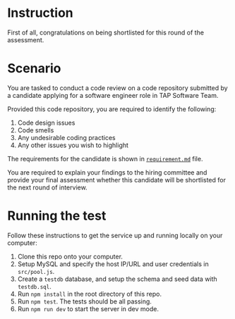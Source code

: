 # Instruction

First of all, congratulations on being shortlisted for this round of the assessment.

# Scenario

You are tasked to conduct a code review on a code repository submitted by a candidate applying for a software engineer role in TAP Software Team.

Provided this code repository, you are required to identify the following:

1. Code design issues
1. Code smells
1. Any undesirable coding practices
1. Any other issues you wish to highlight

The requirements for the candidate is shown in [`requirement.md`](requirement.md) file.

You are required to explain your findings to the hiring committee and provide your final assessment whether this candidate will be shortlisted for the next round of interview.

# Running the test

Follow these instructions to get the service up and running locally on your computer:

1. Clone this repo onto your computer.
1. Setup MySQL and specify the host IP/URL and user credentials in `src/pool.js`.
1. Create a `testdb` database, and setup the schema and seed data with `testdb.sql`.
1. Run `npm install` in the root directory of this repo.
1. Run `npm test`. The tests should be all passing.
1. Run `npm run dev` to start the server in dev mode.
